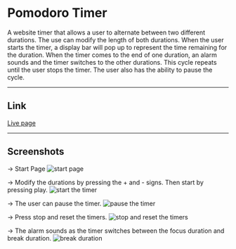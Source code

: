 # Pomodoro Timer
A website timer that allows a user to alternate between two different durations. The use can modify the length of both durations. When the user starts the timer, a display bar will pop up to represent the time remaining for the duration. When the timer comes to the end of one duration, an alarm sounds and the timer switches to the other durations. This cycle repeats until the user stops the timer. The user also has the ability to pause the cycle.

---
## Link
[Live page](https://elizabethboterf.github.io/pomodoro-timer/)

---
## Screenshots
-> Start Page
![start page](https://user-images.githubusercontent.com/85326605/135696115-ea94fe94-bc55-4722-8bab-779aadaea5a7.jpeg)

-> Modify the durations by pressing the + and - signs. Then start by pressing play.
![start the timer](https://user-images.githubusercontent.com/85326605/135696542-45eca447-3923-4d40-a13b-8e969a1b48b3.jpeg)

-> The user can pause the timer. 
![pause the timer](https://user-images.githubusercontent.com/85326605/135696117-13d524bb-3524-493a-ab8f-3f4840cca38d.jpeg)

-> Press stop and reset the timers.
![stop and reset the timers](https://user-images.githubusercontent.com/85326605/135696115-ea94fe94-bc55-4722-8bab-779aadaea5a7.jpeg)

-> The alarm sounds as the timer switches between the focus duration and break duration.
![break duration](https://user-images.githubusercontent.com/85326605/135696449-40e95973-aca2-4dd5-ba85-c9803f40337a.jpeg)

